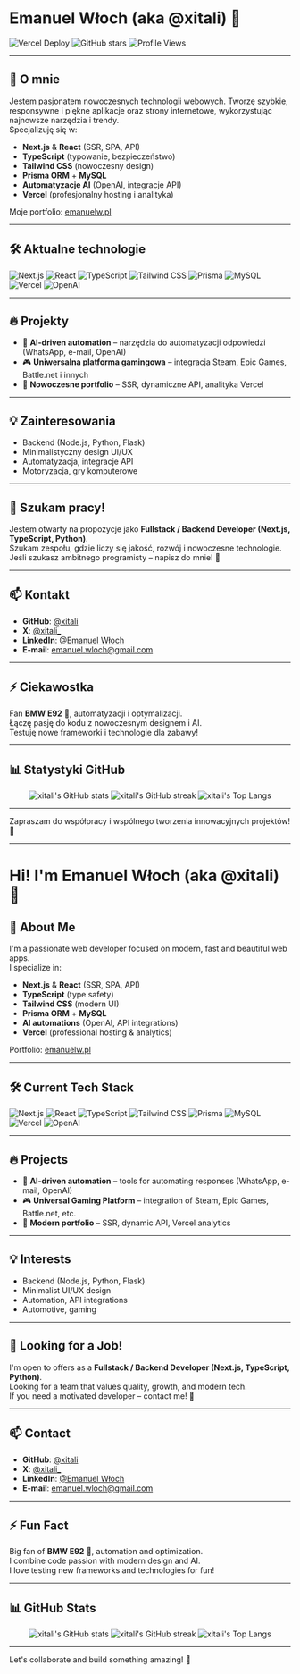 # Emanuel Włoch (aka @xitali) 👋

![Vercel Deploy](https://vercel.com/button)
![GitHub stars](https://img.shields.io/github/stars/xitali/emanuelw?style=social)
![Profile Views](https://komarev.com/ghpvc/?username=xitali&color=blue)

---

## 🚀 O mnie
Jestem pasjonatem nowoczesnych technologii webowych. Tworzę szybkie, responsywne i piękne aplikacje oraz strony internetowe, wykorzystując najnowsze narzędzia i trendy.  
Specjalizuję się w:
- **Next.js** & **React** (SSR, SPA, API)
- **TypeScript** (typowanie, bezpieczeństwo)
- **Tailwind CSS** (nowoczesny design)
- **Prisma ORM** + **MySQL**
- **Automatyzacje AI** (OpenAI, integracje API)
- **Vercel** (profesjonalny hosting i analityka)

Moje portfolio: [emanuelw.pl](https://emanuelw.pl)  

---

## 🛠 Aktualne technologie
![Next.js](https://img.shields.io/badge/Next.js-000?logo=nextdotjs&logoColor=white)
![React](https://img.shields.io/badge/React-20232a?logo=react&logoColor=61dafb)
![TypeScript](https://img.shields.io/badge/TypeScript-3178c6?logo=typescript&logoColor=white)
![Tailwind CSS](https://img.shields.io/badge/TailwindCSS-38bdf8?logo=tailwindcss&logoColor=white)
![Prisma](https://img.shields.io/badge/Prisma-2d3748?logo=prisma&logoColor=white)
![MySQL](https://img.shields.io/badge/MySQL-00758f?logo=mysql&logoColor=white)
![Vercel](https://img.shields.io/badge/Vercel-000?logo=vercel&logoColor=white)
![OpenAI](https://img.shields.io/badge/OpenAI-412991?logo=openai&logoColor=white)

---

## 🔥 Projekty
- 🤖 **AI-driven automation** – narzędzia do automatyzacji odpowiedzi (WhatsApp, e-mail, OpenAI)
- 🎮 **Uniwersalna platforma gamingowa** – integracja Steam, Epic Games, Battle.net i innych
- 💼 **Nowoczesne portfolio** – SSR, dynamiczne API, analityka Vercel

---

## 💡 Zainteresowania
- Backend (Node.js, Python, Flask)
- Minimalistyczny design UI/UX
- Automatyzacja, integracje API
- Motoryzacja, gry komputerowe

---

## 🎯 Szukam pracy!
Jestem otwarty na propozycje jako **Fullstack / Backend Developer (Next.js, TypeScript, Python)**.  
Szukam zespołu, gdzie liczy się jakość, rozwój i nowoczesne technologie.  
Jeśli szukasz ambitnego programisty – napisz do mnie! 💼

---

## 📫 Kontakt
- **GitHub**: [@xitali](https://github.com/xitali)
- **X**: [@xitali_](https://x.com/xitali_)
- **LinkedIn**: [@Emanuel Włoch](https://www.linkedin.com/in/emanuelwloch)
- **E-mail**: emanuel.wloch@gmail.com

---

## ⚡ Ciekawostka
Fan **BMW E92** 🚗, automatyzacji i optymalizacji.  
Łączę pasję do kodu z nowoczesnym designem i AI.  
Testuję nowe frameworki i technologie dla zabawy!

---

## 📊 Statystyki GitHub

<p align="center">
  <img src="https://github-readme-stats.vercel.app/api?username=xitali&show_icons=true&theme=tokyonight" alt="xitali's GitHub stats" />
  <img src="https://streak-stats.demolab.com?user=xitali&theme=tokyonight" alt="xitali's GitHub streak" />
  <img src="https://github-readme-stats.vercel.app/api/top-langs/?username=xitali&layout=compact&theme=tokyonight" alt="xitali's Top Langs" />
</p>

---

Zapraszam do współpracy i wspólnego tworzenia innowacyjnych projektów! 🚀

---

# Hi! I'm Emanuel Włoch (aka @xitali) 👋

## 🚀 About Me
I'm a passionate web developer focused on modern, fast and beautiful web apps.  
I specialize in:
- **Next.js** & **React** (SSR, SPA, API)
- **TypeScript** (type safety)
- **Tailwind CSS** (modern UI)
- **Prisma ORM** + **MySQL**
- **AI automations** (OpenAI, API integrations)
- **Vercel** (professional hosting & analytics)

Portfolio: [emanuelw.pl](https://emanuelw.pl)  

---

## 🛠 Current Tech Stack
![Next.js](https://img.shields.io/badge/Next.js-000?logo=nextdotjs&logoColor=white)
![React](https://img.shields.io/badge/React-20232a?logo=react&logoColor=61dafb)
![TypeScript](https://img.shields.io/badge/TypeScript-3178c6?logo=typescript&logoColor=white)
![Tailwind CSS](https://img.shields.io/badge/TailwindCSS-38bdf8?logo=tailwindcss&logoColor=white)
![Prisma](https://img.shields.io/badge/Prisma-2d3748?logo=prisma&logoColor=white)
![MySQL](https://img.shields.io/badge/MySQL-00758f?logo=mysql&logoColor=white)
![Vercel](https://img.shields.io/badge/Vercel-000?logo=vercel&logoColor=white)
![OpenAI](https://img.shields.io/badge/OpenAI-412991?logo=openai&logoColor=white)

---

## 🔥 Projects
- 🤖 **AI-driven automation** – tools for automating responses (WhatsApp, e-mail, OpenAI)
- 🎮 **Universal Gaming Platform** – integration of Steam, Epic Games, Battle.net, etc.
- 💼 **Modern portfolio** – SSR, dynamic API, Vercel analytics

---

## 💡 Interests
- Backend (Node.js, Python, Flask)
- Minimalist UI/UX design
- Automation, API integrations
- Automotive, gaming

---

## 🎯 Looking for a Job!
I'm open to offers as a **Fullstack / Backend Developer (Next.js, TypeScript, Python)**.  
Looking for a team that values quality, growth, and modern tech.  
If you need a motivated developer – contact me! 💼

---

## 📫 Contact
- **GitHub**: [@xitali](https://github.com/xitali)
- **X**: [@xitali_](https://x.com/xitali_)
- **LinkedIn**: [@Emanuel Włoch](https://www.linkedin.com/in/emanuelwloch)
- **E-mail**: emanuel.wloch@gmail.com

---

## ⚡ Fun Fact
Big fan of **BMW E92** 🚗, automation and optimization.  
I combine code passion with modern design and AI.  
I love testing new frameworks and technologies for fun!

---

## 📊 GitHub Stats

<p align="center">
  <img src="https://github-readme-stats.vercel.app/api?username=xitali&show_icons=true&theme=tokyonight" alt="xitali's GitHub stats" />
  <img src="https://streak-stats.demolab.com?user=xitali&theme=tokyonight" alt="xitali's GitHub streak" />
  <img src="https://github-readme-stats.vercel.app/api/top-langs/?username=xitali&layout=compact&theme=tokyonight" alt="xitali's Top Langs" />
</p>

---

Let's collaborate and build something amazing! 🚀

